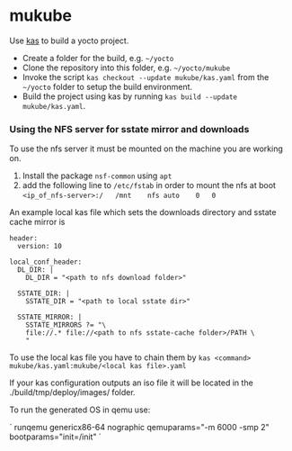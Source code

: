# mukube

Use [kas](https://kas.readthedocs.io/en/latest/userguide.html#usage) to build a yocto project.

* Create a folder for the build, e.g. `~/yocto`
* Clone the repository into this folder, e.g. `~/yocto/mukube`
* Invoke the script `kas checkout --update mukube/kas.yaml` from the `~/yocto` folder to setup the build environment.
* Build the project using kas by running `kas build --update mukube/kas.yaml`.

### Using the NFS server for sstate mirror and downloads
To use the nfs server it must be mounted on the machine you are working on. 
1. Install the package `nsf-common` using `apt`
2. add the following line to `/etc/fstab` in order to mount the nfs at boot `<ip_of_nfs-server>:/	/mnt	nfs	auto	0	0` 

An example local kas file which sets the downloads directory and sstate cache mirror is
```
header:
  version: 10

local_conf_header:
  DL_DIR: |
    DL_DIR = "<path to nfs download folder>"

  SSTATE_DIR: |
    SSTATE_DIR = "<path to local sstate dir>"

  SSTATE_MIRROR: | 
    SSTATE_MIRRORS ?= "\
    file://.* file://<path to nfs sstate-cache folder>/PATH \
    "
``` 

To use the local kas file you have to chain them by `kas <command> mukube/kas.yaml:mukube/<local kas file>.yaml`

If your kas configuration outputs an iso file it will be located in the ./build/tmp/deploy/images/ folder.

To run the generated OS in qemu use:

´ runqemu genericx86-64 nographic qemuparams="-m 6000 -smp 2" bootparams="init=/init" ´
